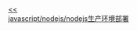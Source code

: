 <br/>[<<](?name=javascript/index)<br/>[javascript/nodejs/nodejs生产环境部署](?name=javascript/nodejs/nodejs生产环境部署)